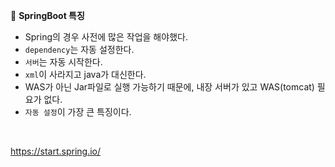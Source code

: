 📝 **SpringBoot 특징**

- Spring의 경우 사전에 많은 작업을 해야했다.
- `dependency`는 자동 설정한다.
- `서버`는 자동 시작한다.
- `xml`이 사라지고 java가 대신한다.
- WAS가 아닌 Jar파일로 실행 가능하기 때문에, 내장 서버가 있고 WAS(tomcat) 필요가 없다.
- `자동 설정`이 가장 큰 특징이다.
<br>

https://start.spring.io/
